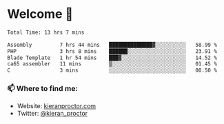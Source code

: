 # Welcome 🦘

<!--START_SECTION:waka-->

```txt
Total Time: 13 hrs 7 mins

Assembly         7 hrs 44 mins   ██████████████▓░░░░░░░░░░   58.99 %
PHP              3 hrs 8 mins    ██████░░░░░░░░░░░░░░░░░░░   23.91 %
Blade Template   1 hr 54 mins    ███▓░░░░░░░░░░░░░░░░░░░░░   14.52 %
ca65 assembler   11 mins         ▒░░░░░░░░░░░░░░░░░░░░░░░░   01.45 %
C                3 mins          ░░░░░░░░░░░░░░░░░░░░░░░░░   00.50 %
```

<!--END_SECTION:waka-->

### 📫 Where to find me:

-   Website: [kieranproctor.com](https://kieranproctor.com/)
-   Twitter: [@kieran_proctor](https://twitter.com/kieran_proctor)
